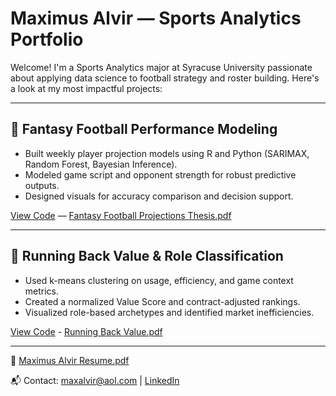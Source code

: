 # Maximus Alvir — Sports Analytics Portfolio

Welcome! I'm a Sports Analytics major at Syracuse University passionate about applying data science to football strategy and roster building. Here's a look at my most impactful projects:

---

## 🏈 Fantasy Football Performance Modeling
- Built weekly player projection models using R and Python (SARIMAX, Random Forest, Bayesian Inference).
- Modeled game script and opponent strength for robust predictive outputs.
- Designed visuals for accuracy comparison and decision support.

[View Code](FantasyFootballProj2024.rmd)
 — [Fantasy Football Projections Thesis.pdf](https://github.com/user-attachments/files/20617516/Fantasy.Football.Projections.Thesis.pdf)

---

## 💸 Running Back Value & Role Classification
- Used k-means clustering on usage, efficiency, and game context metrics.
- Created a normalized Value Score and contract-adjusted rankings.
- Visualized role-based archetypes and identified market inefficiencies.

[View Code](RBValue_2025Draftees.rmd) - [Running Back Value.pdf](https://github.com/user-attachments/files/20664548/Running.Back.Value.pdf)

---

📄 [Maximus Alvir Resume.pdf](https://github.com/user-attachments/files/20617502/Maximus.Alvir.Resume.pdf)

📬 Contact: maxalvir@aol.com | [LinkedIn](https://www.linkedin.com/in/maximusalvir)

